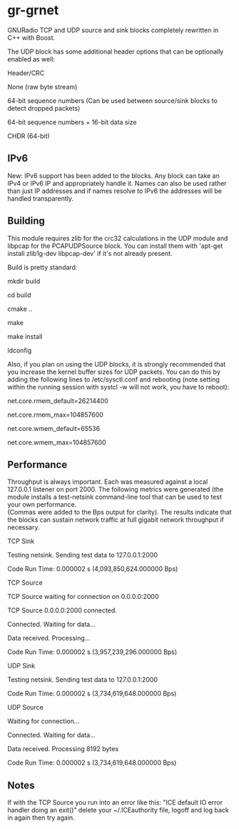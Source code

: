 # gr-grnet
GNURadio TCP and UDP source and sink blocks completely rewritten in C++ with Boost.

The UDP block has some additional header options that can be optionally enabled as well:

Header/CRC

None (raw byte stream)

64-bit sequence numbers (Can be used between source/sink blocks to detect dropped packets)

64-bit sequence numbers + 16-bit data size

CHDR (64-bit)

## IPv6
New: IPv6 support has been added to the blocks.  Any block can take an IPv4 or IPv6 IP and appropriately handle it.  Names can also be used rather than just IP addresses and if names resolve to IPv6 the addresses will be handled transparently.  

## Building
This module requires zlib for the crc32 calculations in the UDP module and libpcap for the PCAPUDPSource block.  You can install them with 'apt-get install zlib1g-dev libpcap-dev' if it's not already present.


Build is pretty standard:

mkdir build

cd build

cmake ..

make

make install

ldconfig

Also, if you plan on using the UDP blocks, it is strongly recommended that you increase the kernel buffer sizes for UDP packets.  You can do this by adding the following lines to /etc/sysctl.conf and rebooting (note setting within the running session with systcl -w will not work, you have to reboot):

net.core.rmem_default=26214400

net.core.rmem_max=104857600

net.core.wmem_default=65536

net.core.wmem_max=104857600

## Performance
Throughput is always important.  Each was measured against a local 127.0.0.1 listener on port 2000.  The following metrics were generated (the module installs a test-netsink command-line tool that can be used to test your own performance.  
(Commas were added to the Bps output for clarity).  The results indicate that the blocks can sustain network traffic at full gigabit network throughput if necessary.

TCP Sink

Testing netsink.  Sending test data to 127.0.0.1:2000

Code Run Time:      0.000002 s  (4,093,850,624.000000 Bps)


TCP Source

TCP Source waiting for connection on 0.0.0.0:2000

TCP Source 0.0.0.0:2000 connected.

Connected.  Waiting for data...

Data received.  Processing...

Code Run Time:      0.000002 s  (3,957,239,296.000000 Bps)



UDP Sink

Testing netsink.  Sending test data to 127.0.0.1:2000

Code Run Time:      0.000002 s  (3,734,619,648.000000 Bps)


UDP Source

Waiting for connection...

Connected.  Waiting for data...

Data received.  Processing 8192 bytes

Code Run Time:      0.000002 s  (3,734,619,648.000000 Bps)


## Notes
If with the TCP Source you run into an error like this: "ICE default IO error handler doing an exit()" delete your ~/.ICEauthority file, logoff and log back in again then try again.

